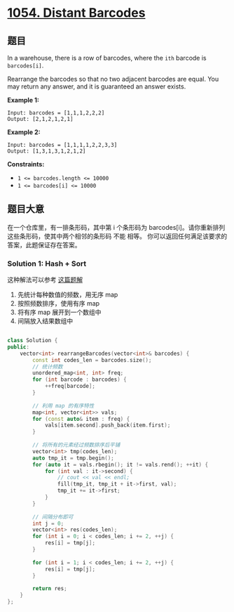 # [1054. Distant Barcodes](https://leetcode.com/problems/distant-barcodes/)

## 题目

In a warehouse, there is a row of barcodes, where the `ith` barcode is `barcodes[i]`.

Rearrange the barcodes so that no two adjacent barcodes are equal.  You may return any answer, and it is guaranteed an answer exists.

 

**Example 1:**

```
Input: barcodes = [1,1,1,2,2,2]
Output: [2,1,2,1,2,1]
```

**Example 2:**

```
Input: barcodes = [1,1,1,1,2,2,3,3]
Output: [1,3,1,3,1,2,1,2]
```

 

**Constraints:**

- `1 <= barcodes.length <= 10000`
- `1 <= barcodes[i] <= 10000`

## 题目大意

在一个仓库里，有一排条形码，其中第 i 个条形码为 barcodes[i]。请你重新排列这些条形码，使其中两个相邻的条形码 不能 相等。 你可以返回任何满足该要求的答案，此题保证存在答案。


### Solution 1: Hash + Sort

这种解法可以参考 [这篇题解](https://leetcode-cn.com/problems/distant-barcodes/solution/1054-ju-chi-xiang-deng-de-tiao-xing-ma-z-qy0w/)

1. 先统计每种数值的频数，用无序 map
2. 按照频数排序，使用有序 map
3. 将有序 map 展开到一个数组中
4. 间隔放入结果数组中

````c++

class Solution {
public:
    vector<int> rearrangeBarcodes(vector<int>& barcodes) {
        const int codes_len = barcodes.size();
        // 统计频数
        unordered_map<int, int> freq;
        for (int barcode : barcodes) {
            ++freq[barcode];
        }
        
        // 利用 map 的有序特性
        map<int, vector<int>> vals;
        for (const auto& item : freq) {
            vals[item.second].push_back(item.first);
        }
        
        // 将所有的元素经过频数排序后平铺
        vector<int> tmp(codes_len);
        auto tmp_it = tmp.begin();
        for (auto it = vals.rbegin(); it != vals.rend(); ++it) {
            for (int val : it->second) {
                // cout << val << endl;
                fill(tmp_it, tmp_it + it->first, val);
                tmp_it += it->first;
            }
        }
        
        // 间隔分布即可
        int j = 0;
        vector<int> res(codes_len);
        for (int i = 0; i < codes_len; i += 2, ++j) {
            res[i] = tmp[j];
        }
        
        for (int i = 1; i < codes_len; i += 2, ++j) {
            res[i] = tmp[j];
        }
        
        return res;
    }
};
````

